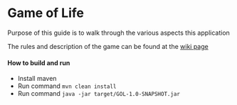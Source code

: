 # Game of Life

Purpose of this guide is to walk through the various aspects this application

The rules and description of the game can be found at the [wiki page](https://en.wikipedia.org/wiki/Conway%27s_Game_of_Life)

#### How to build and run
* Install maven
* Run command  `mvn clean install`
* Run command `java -jar target/GOL-1.0-SNAPSHOT.jar`
